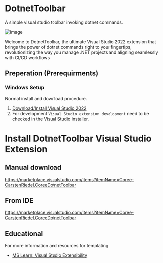 # DotnetToolbar
A simple visual studio toolbar invoking dotnet commands.

![image](https://user-images.githubusercontent.com/97656046/282954887-1d691cb1-b24b-4827-be11-c96cd83d5a12.png)

Welcome to DotnetToolbar, the ultimate Visual Studio 2022 extension that brings the power of dotnet commands right to your fingertips, revolutionizing the way you manage .NET projects and aligning seamlessly with CI/CD workflows

## Preperation (Prerequirments)
  
### Windows Setup

Normal install and download procedure.
  1. [Download/Install Visual Studio 2022](https://visualstudio.microsoft.com/downloads/)
  2. For development `Visual Studio extension development` need to be checked in the Visual Studio installer.

# Install DotnetToolbar Visual Studio Extension

## Manual download
https://marketplace.visualstudio.com/items?itemName=Coree-CarstenRiedel.CoreeDotnetToolbar

## From IDE
https://marketplace.visualstudio.com/items?itemName=Coree-CarstenRiedel.CoreeDotnetToolbar


## Educational

For more information and resources for templating:
  - [MS Learn: Visual Studio Extensibility](https://learn.microsoft.com/en-US/visualstudio/extensibility/?view=vs-2022)


